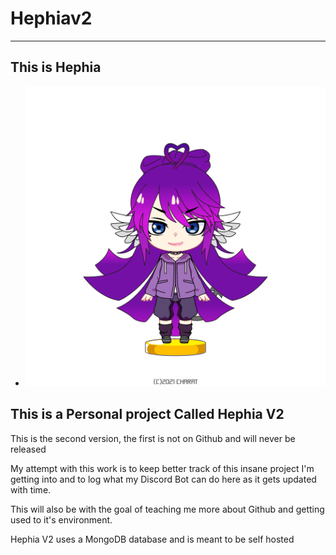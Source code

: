 # Hephiav2

---

## This is Hephia

- ![Hephia Mascot](https://github.com/MaximeLaf29/Hephiav2/blob/main/mascot.png?raw=true)

## This is a Personal project Called Hephia V2

This is the second version, the first is not on Github and will never be released

My attempt with this work is to keep better track of this insane project I'm getting into and to log what my Discord Bot can do here as it gets updated with time.

This will also be with the goal of teaching me more about Github and getting used to it's environment.

Hephia V2 uses a MongoDB database and is meant to be self hosted
